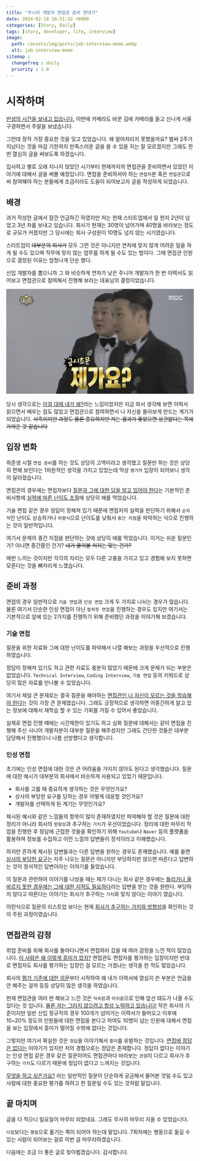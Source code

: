 ```yaml
---
title: "주니어 개발자 면접관 준비 연대기"
date: 2024-02-18 16:51:32 +0900
categories: [Story, Daily]
tags: [story, developer, life, interview]
image:
  path: /assets/img/posts/job-interview-meme.webp
  alt: job-interview-meme
sitemap :
  changefreq : daily
  priority : 1.0
---
```


# 시작하며
<u>반성의 시간을 보내고 있습니다.</u> 이번에 카메라도 바꾼 김에 카메라를 들고 신나게 서울 구경하면서 주말을 보냈습니다. 

그런데 정작 가장 중요한 것을 잊고 있었습니다. 왜 알아차리지 못했을까요?
벌써 2주가 지났다는 것을 마감 기한까지 만족스러운 글을 쓸 수 있을 지는 잘 모르겠지만 그래도 한 번 열심히 글을 써보도록 하겠습니다.

입사하고 별로 오래 지나지 않았던 시기부터 현재까지의 면접관을 준비하면서 있었던 이야기에 대해서 글을 써볼 예정입니다.
면접을 준비하셔야 하는 `면접자`분 혹은 `면접관`으로써 참여해야 하는 분들에게 조금이라도 도움이 되어보고자 글을 작성하게 되었습니다.

## 배경
과거 작성한 글에서 잠깐 언급하긴 하였지만 저는 현재 스타트업에서 일 한지 2년이 넘었고 3년 차를 보내고 있습니다.
회사가 현재는 30명이 넘어가며 40명을 바라보는 정도로 규모가 커졌지만 그 당시에는 회사 구성원이 10명도 넘지 않는 시기였습니다.

스타트업이 ~~대부분의 회사가~~ 모두 그런 것은 아니지만 연차에 맞지 않게 어려운 일을 하게 될 수도 있으며 직무에 맞지 않는 업무를 하게 될 수도 있는 법이다.
그때 면접관 인원으로 결정된 이유는 엄청나게 단순 했다.

신입 개발자를 뽑으니까 그 와 비슷하게 연차가 낮은 주니어 개발자가 한 번 이력서도 읽어보고 면접관으로 참여해서 진행해 보라는 대표님의 결정이었습니다.

![mudo-seho](/assets/img/posts/mudo-seho.png) <br>

당시 생각으로는 <u>이걸 대체 내가 왜?</u>라는 느낌이었지만 지금 와서 생각해 보면 이력서 읽으면서 배우는 점도 많았고 면접관으로 참여하면서 나 자신을 돌아보게 만드는 계기가 되었습니다.
~~사족이지만 과정도 물론 중요하지만 저는 결과가 좋았으면 상관없다는 쪽에 가까운 것 같습니다~~

## 입장 변화
취준생 시절 `면접 준비`를 하는 것도 상당히 고역이라고 생각했고 질문만 하는 것은 상당히 편해 보인다는 1차원적인 생각을 가지고 있었는데 막상 `평가자` 입장이 되어보니 생각이 달라졌습니다.

면접관의 경우에는 면접자보다 <u>질문과 그에 대한 답을 알고 있어야 한다</u>는 기본적인 준비사항에 <u>실력에 따른 난이도 조절</u>에 상당히 애를 먹었습니다.

기술 면접 같은 경우 정답이 정해져 있기 때문에 면접자의 실력을 판단하기 위해서 `순차적`인 난이도 상승하거나 `하향식`으로 난이도를 낮춰서 `중간 지점`을 파악하는 식으로 진행하는 것이 일반적입니다.

여기서 문제의 중간 지점을 판단하는 것에 상당히 애를 먹었습니다. 이거는 쉬운 질문인가? 아니면 중간쯤인 건가? ~~내가 물어볼 처지는 맞는 건가?~~

매번 느끼는 것이지만 각각의 자리는 모두 다른 고충을 가지고 있고 경험해 보지 못하면 모른다는 것을 뼈저리게 느꼈습니다.

## 준비 과정
면접의 경우 일반적으로 `기술 면접`과 `인성 면접` 크게 두 가지로 나뉘는 경우가 많습니다.
물론 여기서 단순한 인성 면접이 아닌 `컬쳐핏 면접`을 진행하는 경우도 있지만 여기서는 기본적으로 앞에 있는 2가지를 진행하기 위해 준비했던 과정을 이야기해 보겠습니다.

### 기술 면접
질문을 위한 자료와 그에 대한 난이도를 파악해서 나열 해보는 과정을 우선적으로 진행하였습니다.

정답이 정해져 있기도 하고 관련 자료도 충분히 많았기 때문에 크게 문제가 되는 부분은 없었습니다.
`Technical Interview`, `Coding Interview`, `기술 면접` 등의 키워드로 상당히 많은 자료를 만나볼 수 있었습니다.

여기서 제일 큰 문제로는 결국 질문을 해야하는 <u>면접관인 나 자신이 모르는 것을 학습해야 한다</u>는 것이 가장 큰 문제였습니다. 그래도 긍정적으로 생각하면 어중간하게 알고 있는 정보에 대해서
재학습 할 수 있는 기회를 가질 수 있어서 좋았습니다.

실제로 면접 진행 때에는 시간제한이 있기도 하고 심화 질문에 대해서는 같이 면접을 진행해 주신 시니어 개발자분이 대부분 질문을 해주셨지만
그래도 간단한 것들은 대부분 담당해서 진행했으니 나름 선방했다고 생각합니다.

### 인성 면접
초기에는 인성 면접에 대한 것은 큰 어려움을 가지지 않아도 된다고 생각했습니다. 질문에 대한 예시가 대부분의 회사에서 비슷하게 사용되고 있었기 때문입니다.
- 회사를 고를 때 중요하게 생각하는 것은 무엇인가요?
- 상사의 부당한 요구를 당하는 경우 어떻게 대응할 것인가요?
- 개발자를 선택하게 된 계기는 무엇인가요?

제시된 예시와 같은 느낌들의 항목이 많이 존재하였지만 파악해야 할 것은 질문에 대한 정리가 아니라 회사의 `방향성`과 추구하는 `가치`가 우선이었습니다.
정리에 대한 마무리 작업을 진행한 후 정답에 근접한 것들을 확인하기 위해 `Youtube`나 `Naver` 등의 플랫폼을 활용하여 정보를 수집하고 이런 느낌의 답변들이 정석이라고 이해했습니다.

하지만 흔하게 제시된 답변들과는 다른 답변을 원하는 경우도 존재했습니다. 예를 들면 <u>상사의 부당한 요구</u>는 자주 나오는 질문은 아니지만 부당하지만 않으면 따른다고 답변하는 것이
정석적인 답변이라는 이야기를 들었습니다.

이 질문과 관련하여 이야기를 나눴을 때는 제가 다니는 회사 같은 경우에는 <u>틀리거나 올바르지 못한 경우에는 그에 대한 지적도 필요하다</u>라는 답변을 받는 것을 원한다. 
부당하지 않다고 따른다는 이야기는 회사가 추구하는 `가치`와 맞지 않다는 이야기 였습니다.

이런식으로 질문의 리스트업 보다는 현재 <u>회사가 추구하는 가치와 방향성</u>을 확인하는 것이 주된 과정이였습니다.

## 면접관의 감정
취업 준비를 위해 회사를 돌아다니면서 면접하러 갔을 때 여러 감정을 느낀 적이 많았습니다. <u>이 사람은 왜 이렇게 흥미가 없지?</u>
면접관도 면접자를 평가하는 입장이지만 반대로 면접자도 회사를 평가하는 입장인 걸 모르는 거겠냐는 생각을 한 적도 많았습니다.

회사의 <u>평가 기준에 대한 의문</u>부터 시작하여 왜 내가 이력서에 열심히 쓴 부분은 언급을 안 해주는 걸까 등등 상당히 많은 생각을 하였습니다.

현재 면접관을 여러 번 해보고 느낀 것은 `익숙함`과 `아쉬움`으로 인해 앞선 태도가 나올 수도 있다는 것 입니다. <u>물론 저는 그러지 않으려고 항상 노력하고 있습니다!</u>
작은 회사의 기준이지만 일반 신입 정규직의 경우 100개가 넘어가는 이력서가 들어오고 이후에 10~20% 정도의 인원들에 대한 면접을 본다고 하여도 10명이 넘는 인원에
대해서 면접을 보는 입장에서 흥미가 떨어질 수밖에 없다는 것입니다.

그렇지만 여기서 확실한 것은 `정답`을 이야기해서 `흥미`를 유발하는 것입니다. <u>면접에 정답은 없다는</u> 이야기가 있지만 저의 경험으로는 정답은 존재합니다.
정답이 없다는 이야기는 인성 면접 같은 경우 같은 질문이어도 면접관마다 바라보는 `관점`이 다르고 회사가 추구하는 `가치`도 다르기 때문에 정답이 없다고 느껴지는 것입니다.

<u>무엇을 하고 싶은가요?</u> 라는 일반적인 질문이 단순하게 궁금해서 물어본 것일 수도 있고 사람에 대한 중요한 평가를 하려고 한 질문일 수도 있는 것처럼 말입니다.

## 끝 마치며
글을 다 적으니 일요일이 마무리 되었네요. 그래도 무사히 마무리 지을 수 있었습니다.

`다짐`보다는 `행동`으로 옮기는 쪽이 되어야 하는데 말입니다. 7회차에는 행동으로 옮길 수 있는 사람이 되어보는 걸로 이번 글 마무리하겠습니다.

다음에는 조금 더 좋은 글로 찾아뵙겠습니다. 감사합니다.

